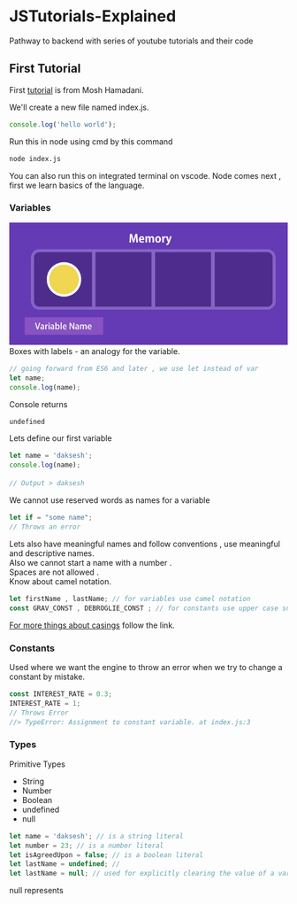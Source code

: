 # JSTutorials-Explained
Pathway to backend with series of youtube tutorials and their code
## First Tutorial 
First [tutorial](https://youtu.be/W6NZfCO5SIk?list=TLPQMDkwNjIwMjTk1HyZ3cjFNg) is from Mosh Hamadani.

We'll create a new file named index.js.
```js
console.log('hello world');

```

Run this in node using cmd by this command 
```bash
node index.js
```

You can also run this on integrated terminal on vscode. Node comes next , first we learn basics of the language.


### Variables

![Alt text](image.png)\
Boxes with labels - an analogy for the variable.

```js
// going forward from ES6 and later , we use let instead of var
let name;
console.log(name);
```

Console returns
```
undefined
```
Lets define our first variable
```js
let name = 'daksesh';
console.log(name);

// Output > daksesh
```

We cannot use reserved words as names for a variable
```js
let if = "some name";
// Throws an error 
```

Lets also have meaningful names and follow conventions , use meaningful and descriptive names.\
Also we cannot start a name with a number .\
Spaces are not allowed .\
Know about camel notation.


```js
let firstName , lastName; // for variables use camel notation
const GRAV_CONST , DEBROGLIE_CONST ; // for constants use upper case snake case
```
[For more things about casings](https://www.freecodecamp.org/news/snake-case-vs-camel-case-vs-pascal-case-vs-kebab-case-whats-the-difference/) follow the link.




### Constants
Used where we want the engine to throw an error when we try to change a constant by mistake.
```js
const INTEREST_RATE = 0.3;
INTEREST_RATE = 1;
// Throws Error 
//> TypeError: Assignment to constant variable. at index.js:3
```

### Types 
Primitive Types 
- String
- Number
- Boolean
- undefined
- null


```js
let name = 'daksesh'; // is a string literal
let number = 23; // is a number literal 
let isAgreedUpon = false; // is a boolean literal
let lastName = undefined; // 
let lastName = null; // used for explicitly clearing the value of a variable
```

null represents 